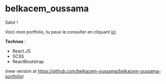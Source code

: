 # belkacem_oussama

Salut ! 

Voici mon portfolio, tu peux le consulter en cliquant [ici](https://belkacem-oussama.netlify.app)

**Technos** :
- React.JS
- SCSS
- ReactBootstrap

(new version at https://github.com/belkacem-oussama/belkacem-oussama-portfolio)
